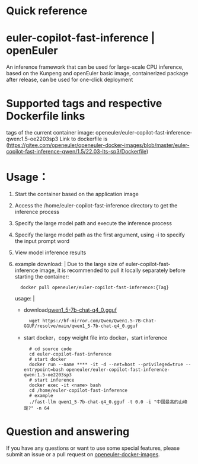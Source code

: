 # Quick reference

# euler-copilot-fast-inference | openEuler
An inference framework that can be used for large-scale CPU inference, based on the Kunpeng and openEuler basic image, containerized package after release, can be used for one-click deployment

# Supported tags and respective Dockerfile links
tags of the current container image: openeuler/euler-copilot-fast-inference-qwen:1.5-oe2203sp3
Link to dockerfile is (https://gitee.com/openeuler/openeuler-docker-images/blob/master/euler-copilot-fast-inference-qwen/1.5/22.03-lts-sp3/Dockerfile)

# Usage：
1. Start the container based on the application image
2. Access the /home/euler-copilot-fast-inference directory to get the inference process
3. Specify the large model path and execute the inference process
4. Specify the large model path as the first argument, using -i to specify the input prompt word
5. View model inference results
6. example
    download: |
      Due to the large size of euler-copilot-fast-inference image, it is recommended to pull it locally separately before starting the container:

      ```
        docker pull openeuler/euler-copilot-fast-inference:{Tag}
      ```
    
    usage: |
      - download[qwen1_5-7b-chat-q4_0.gguf](https://hf-mirror.com/Qwen/Qwen1.5-7B-Chat-GGUF/tree/main)
        ```
          wget https://hf-mirror.com/Qwen/Qwen1.5-7B-Chat-GGUF/resolve/main/qwen1_5-7b-chat-q4_0.gguf
        ```
      
      - start docker，copy weight file into docker，start inference
        ```
          # cd source code
          cd euler-copilot-fast-inference
          # start docker
          docker run --name **** -it -d --net=host --privileged=true --entrypoint=bash openeuler/euler-copilot-fast-inference-qwen:1.5-oe2203sp3
          # start inference
          docker exec -it <name> bash
          cd /home/euler-copilot-fast-inference
          # example
          ./fast-llm qwen1_5-7b-chat-q4_0.gguf -t 0.0 -i "中国最高的山峰是?" -n 64
        ```
# Question and answering
If you have any questions or want to use some special features, please submit an issue or a pull request on [openeuler-docker-images](https://gitee.com/openeuler/openeuler-docker-images).